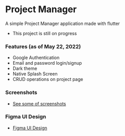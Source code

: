 # Project Manager

A simple Project Manager application made with flutter
   - This project is still on progress

### Features (as of May 22, 2022)
  - Google Authentication
  - Email and password login/signup
  - Dark theme
  - Native Splash Screen
  - CRUD operations on project page

### Screenshots
  - [See some of screenshots](https://drive.google.com/drive/folders/13Xs3t16x0Sit9mfa51ct9EwI1GbTcPH8?usp=sharing)

### Figma UI Design
 - [Figma UI Design](https://www.figma.com/proto/dzkU3bEdGYGnMdnuDtooMk/todoapp?node-id=0%3A1&scaling=scale-down&page-id=0%3A1&starting-point-node-id=2%3A2)

 




